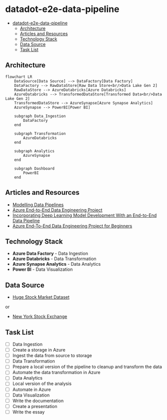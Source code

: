 # datadot-e2e-data-pipeline

- [datadot-e2e-data-pipeline](#datadot-e2e-data-pipeline)
  - [Architecture](#architecture)
  - [Articles and Resources](#articles-and-resources)
  - [Technology Stack](#technology-stack)
  - [Data Source](#data-source)
  - [Task List](#task-list)


## Architecture

```mermaid
flowchart LR
    DataSource[Data Source] --> DataFactory[Data Factory]
    DataFactory --> RawDataStore[Raw Data Store<br/>Data Lake Gen 2]
    RawDataStore --> AzureDatabricks[Azure Databricks]
    AzureDatabricks --> TransformedDataStore[Transformed Data<br/>Data Lake Gen 2]
    TransformedDataStore --> AzureSynapse[Azure Synapse Analytics]
    AzureSynapse --> PowerBI[Power BI]

    subgraph Data_Ingestion
        DataFactory
    end

    subgraph Transformation
        AzureDatabricks
    end

    subgraph Analytics
        AzureSynapse
    end

    subgraph Dashboard
        PowerBI
    end
```


##  Articles and Resources

- [Modelling Data Pipelines](https://ieeexplore.ieee.org/document/9226314)
- [Azure End-to-End Data Engineering Project](https://medium.com/@allanouko17/azure-end-to-end-data-engineering-project-part-1-d9067ba962b0)
- [Incorporating Deep Learning Model Development With an End-to-End Data Pipeline](https://www.researchgate.net/publication/383885077_Incorporating_Deep_Learning_Model_Development_with_an_End-to-End_Data_Pipeline)
- [Azure End-To-End Data Engineering Project for Beginners](https://www.youtube.com/watch?v=ygJ11fzq_ik)

## Technology Stack

- **Azure Data Factory** - Data Ingestion
- **Azure Databricks** - Data Transformation
- **Azure Synapse Analytics** - Data Analytics
- **Power BI** - Data Visualization

## Data Source 

- [Huge Stock Market Dataset](https://www.kaggle.com/datasets/borismarjanovic/price-volume-data-for-all-us-stocks-etfs)

or 

- [New York Stock Exchange](https://www.kaggle.com/datasets/dgawlik/nyse/data)

## Task List

- [ ] Data Ingestion
 - [ ] Create a storage in Azure
 - [ ] Ingest the data from source to storage
- [ ] Data Transformation
 - [ ] Prepare a local version of the pipeline to cleanup and transform the data
 - [ ] Automate the data transformation in Azure 
- [ ] Data Analytics
 - [ ] Local version of the analysis
 - [ ] Automate in Azure 
- [ ] Data Visualization
- [ ] Write the documentation
- [ ] Create a presentation
- [ ] Write the essay
